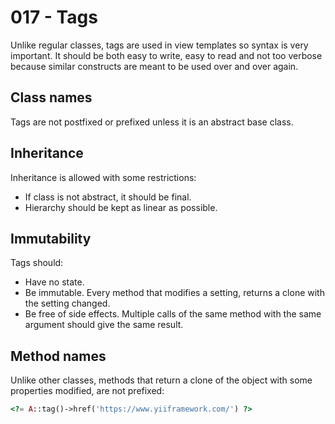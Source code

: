 # 017 - Tags

Unlike regular classes, tags are used in view templates so syntax is very important. It should be both
easy to write, easy to read and not too verbose because similar constructs are meant to be used over and over again.

## Class names

Tags are not postfixed or prefixed unless it is an abstract base class.

## Inheritance

Inheritance is allowed with some restrictions:

- If class is not abstract, it should be final.
- Hierarchy should be kept as linear as possible.

## Immutability

Tags should:

- Have no state.
- Be immutable. Every method that modifies a setting, returns a clone with the setting changed.
- Be free of side effects. Multiple calls of the same method with the same argument should give the same result.

## Method names

Unlike other classes, methods that return a clone of the object with some properties modified, are not prefixed:

```php
<?= A::tag()->href('https://www.yiiframework.com/') ?>
```
